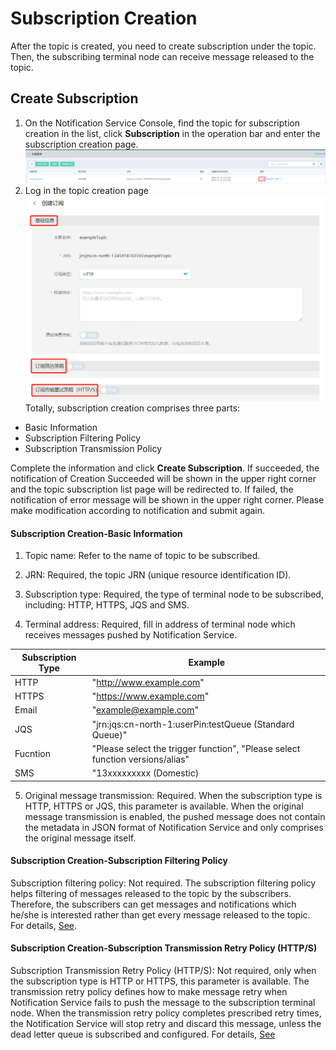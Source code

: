 # Subscription Creation
After the topic is created, you need to create subscription under the topic. Then, the subscribing terminal node can receive message released to the topic.

## Create Subscription
1. On the Notification Service Console, find the topic for subscription creation in the list, click **Subscription** in the operation bar and enter the subscription creation page.
![创建](../../../../../image/Internet-Middleware/Notification-Service/创建订阅1.png)
2. Log in the topic creation page
![创建](../../../../../image/Internet-Middleware/Notification-Service/创建订阅2.png)
Totally, subscription creation comprises three parts:
- Basic Information
- Subscription Filtering Policy
- Subscription Transmission Policy

Complete the information and click **Create Subscription**. If succeeded, the notification of Creation Succeeded will be shown in the upper right corner and the topic subscription list page will be redirected to. If failed, the notification of error message will be shown in the upper right corner. Please make modification according to notification and submit again.

#### Subscription Creation-Basic Information

1. Topic name: Refer to the name of topic to be subscribed.

2. JRN: Required, the topic JRN (unique resource identification ID).

3. Subscription type: Required, the type of terminal node to be subscribed, including: HTTP, HTTPS, JQS and SMS.

4. Terminal address: Required, fill in address of terminal node which receives messages pushed by Notification Service.

| Subscription Type | Example                                                  |
| -------- | ---------------------------------------------------- |
| HTTP     | "http://www.example.com"                             |
| HTTPS    | "https://www.example.com"                            |
| Email    | "example@example.com"                                |
| JQS      | "jrn:jqs:cn-north-1:userPin:testQueue (Standard Queue)"   |
| Fucntion | "Please select the trigger function", "Please select function versions/alias"             |
| SMS      | "13xxxxxxxxx (Domestic)                                |

5. Original message transmission: Required. When the subscription type is HTTP, HTTPS or JQS, this parameter is available. When the original message transmission is enabled, the pushed message does not contain the metadata in JSON format of Notification Service and only comprises the original message itself.
#### Subscription Creation-Subscription Filtering Policy
Subscription filtering policy: Not required. The subscription filtering policy helps filtering of messages released to the topic by the subscribers. Therefore, the subscribers can get messages and notifications which he/she is interested rather than get every message released to the topic. For details, [See](Filtering-Policies.md).

#### Subscription Creation-Subscription Transmission Retry Policy (HTTP/S)
Subscription Transmission Retry Policy (HTTP/S): Not required, only when the subscription type is HTTP or HTTPS, this parameter is available. The transmission retry policy defines how to make message retry when Notification Service fails to push the message to the subscription terminal node. When the transmission retry policy completes prescribed retry times, the Notification Service will stop retry and discard this message, unless the dead letter queue is subscribed and configured. For details, [See](../Message-Management/Reties-Policies.md)
